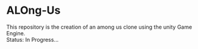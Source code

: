 # ALOng-Us
This repository is the creation of an among us clone using the unity Game Engine. 
<br />
Status: In Progress...

